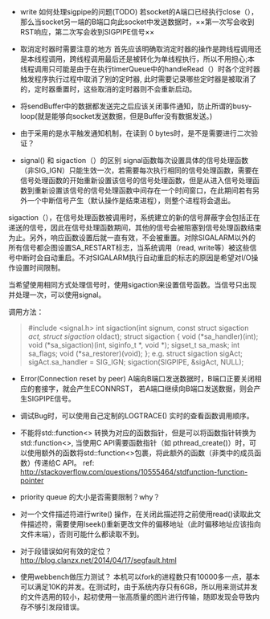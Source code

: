 - write 如何处理sigpipe的问题(TODO)
若socket的A端口已经执行close（）， 那么当socket另一端的B端口向此socket中发送数据时，××第一次写会收到RST响应，第二次写会收到SIGPIPE信号××

- 取消定时器时需要注意的地方
首先应该明确取消定时器的操作是跨线程调用还是本线程调用，跨线程调用最后还是被转化为单线程执行，所以不用担心;本线程调用只可能是由于在执行timerQueue中的handleRead（）时各个定时器触发程序执行过程中取消了别的定时器, 此时需要记录哪些定时器是被取消了的，定时器重置时，这些取消的定时器则不会重新启动。
- 将sendBuffer中的数据都发送完之后应该关闭事件通知，防止所谓的busy-loop(就是能够向socket发送数据，但是Buffer没有数据发送。)

- 由于采用的是水平触发通知机制，在读到 0 bytes时，是不是需要进行二次验证？

- signal() 和 sigaction（）的区别
signal函数每次设置具体的信号处理函数（非SIG\_IGN）只能生效一次，若需要每次执行相同的信号处理函数，需要在信号处理函数的开始重新设置该信号的信号处理函数，但是从进入信号处理函数到重新设置该信号的信号处理函数中间存在一个时间窗口，在此期间若有另外一个中断信号产生（默认操作是结束进程），则整个进程将会退出。

sigaction（），在信号处理函数被调用时，系统建立的新的信号屏蔽字会包括正在递送的信号，因此在信号处理函数期间，其他的信号会被阻塞到信号处理函数结束为止。另外，响应函数设置后就一直有效，不会被重置。对除SIGALARM以外的所有信号都企图设置SA\_RESTART标志，当系统调用（read, write等）被这些信号中断时会自动重启。不对SIGALARM执行自动重启的标志的原因是希望对I/O操作设置时间限制。

当希望使用相同方式处理信号时，使用sigaction来设置信号函数。当信号只出现并处理一次，可以使用signal。

调用方法：
> #include <signal.h>
> int sigaction(int signum, const struct sigaction *act, struct sigaction* oldact);
> struct sigaction {
>		void     (*sa_handler)(int);
>		void     (*sa_sigaction)(int, siginfo_t *, void *);
>		sigset_t   sa_mask;
>		int        sa_flags;
>		void     (*sa_restorer)(void);
> };
> e.g. struct sigaction sigAct; 
> 	   sigAct.sa\_handler = SIG\_IGN; 
>      sigaction(SIGPIPE, &sigAct, NULL);

- Error(Connection reset by peer)
A端向B端口发送数据时，B端口正要关闭相应的套接字，就会产生ECONNRST，
若A端口继续向B端口发送数据，则会产生SIGPIPE信号。

- 调试Bug时，可以使用自己定制的LOGTRACE() 实时的查看函数调用顺序。

- 不能将std::function<> 转换为对应的函数指针，但是可以将函数指针转换为std::function<>, 当使用C API需要函数指针（如 pthread\_create()）时，可以使用额外的函数将std::function<>包裹，将此额外的函数（非类中的成员函数）传递给C API。
ref: http://stackoverflow.com/questions/10555464/stdfunction-function-pointer

- priority queue 的大小是否需要限制？why？

- 对一个文件描述符进行write() 操作，在关闭此描述符之前使用read()读取此文件描述符，需要使用lseek()重新更改文件的偏移地址（此时偏移地址应该指向文件末端），否则可能什么都读取不到。

- 对于段错误如何有效的定位？
http://blog.clanzx.net/2014/04/17/segfault.html

- 使用webbench做压力测试？
本机可以fork的进程数只有10000多一点，基本可以满足10K的并发。在测试时，由于系统内存只有6GB，所以用来测试并发的文件选用的较小，起初使用一张高质量的图片进行传输，随即发现会导致内存不够引发段错误。
